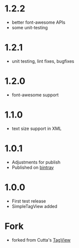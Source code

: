 # 1.2.2
* better font-awesome APIs
* some unit-testing

# 1.2.1
* unit testing, lint fixes, bugfixes

# 1.2.0
* font-awesome support

# 1.1.0
* text size support in XML

# 1.0.1
* Adjustments for publish
* Published on [bintray](https://bintray.com/shineangelic/maven/SimpleTagView/view#)

# 1.0.0
* First test release
* SimpleTagView added

# Fork
* forked from Cutta's [TagView](https://github.com/Cutta/TagView/)